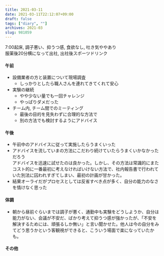 ```yaml
---
title: 2021-03-11
date: 2021-03-11T22:12:07+09:00
draft: false
tags: ["diary", ""]
archives: 2021-03
slug: 981059
---
```

7:00起床, 調子悪い、抑うつ感, 食欲なし, 吐き気ややあり  
服薬後20分横になって出社, 出社後スポーツドリンク
#### 午前
- 設備業者の方と装置について現場調査
  - しっかりとしたら職人さんを連れてきてくれて安心
- 実験の継続
  - やや少ない量でも一回チャレンジ
  - やっぱりダメだった
- チーム内, チーム間でのミーティング
  - 最後の目的を見失わずに合理的な方法で
  - 別の方法でも検討するようにアドバイス
#### 午後
- 午前中のアドバイスに従って実施したらうまくいった
- アドバイスを流していまの方法にこだわり続けていたらうまくいかなかっただろう  
アドバイスを迅速に試せたのは良かった。しかし、その方法は常識的にまたコスト的に一番最初に考えなければいけない方法で、社内報告書で行われていた別法に囚われすぎてしまい、最初の計画が甘かった。
- 結果オーライだがプロセスとしては反省すべき点が多く、自分の能力のなさを情けなく思った
#### 体調
- 朝から昼前ぐらいまでは調子が悪く、通勤中も実験をどうしようか、自分は能力がない、会議が不安だ、ばかり考えて抑うつ感が強かったが、「不安を解決するためには、頑張るしか無い」と言い聞かせた。他人は今の自分をみてどう思うかという客観視ができると、こういう場面で楽になっていたかも。
#### その他
